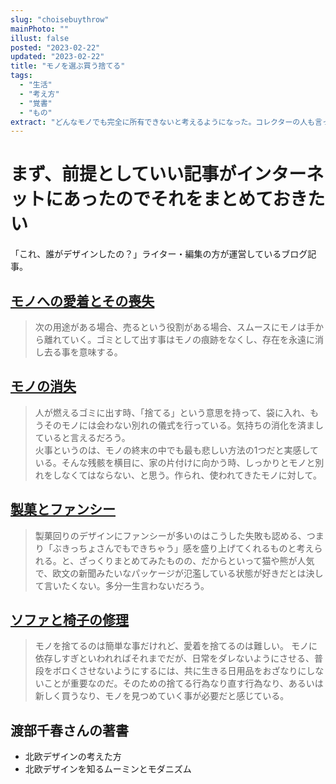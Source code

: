 ```yaml
---
slug: "choisebuythrow"
mainPhoto: ""
illust: false
posted: "2023-02-22"
updated: "2023-02-22"
title: "モノを選ぶ買う捨てる"
tags:
  - "生活"
  - "考え方"
  - "覚書"
  - "もの"
extract: "どんなモノでも完全に所有できないと考えるようになった。コレクターの人も言っていたらしいな。"
---
```

# まず、前提としていい記事がインターネットにあったのでそれをまとめておきたい
「これ、誰がデザインしたの？」ライター・編集の方が運営しているブログ記事。  
## [モノへの愛着とその喪失](https://blog.excite.co.jp/dezagen/30444195/)  
>次の用途がある場合、売るという役割がある場合、スムースにモノは手から離れていく。ゴミとして出す事はモノの痕跡をなくし、存在を永遠に消し去る事を意味する。  
## [モノの消失](https://blog.excite.co.jp/dezagen/30449720/)
>人が燃えるゴミに出す時、「捨てる」という意思を持って、袋に入れ、もうそのモノには会わない別れの儀式を行っている。気持ちの消化を済ましていると言えるだろう。  
>火事というのは、モノの終末の中でも最も悲しい方法の1つだと実感している。そんな残骸を横目に、家の片付けに向かう時、しっかりとモノと別れをしなくてはならない、と思う。作られ、使われてきたモノに対して。  
## [製菓とファンシー](https://blog.excite.co.jp/dezagen/30450440/)
>製菓回りのデザインにファンシーが多いのはこうした失敗も認める、つまり「ぶきっちょさんでもできちゃう」感を盛り上げてくれるものと考えられる。と、ざっくりまとめてみたものの、だからといって猫や熊が人気で、欧文の新聞みたいなパッケージが氾濫している状態が好きだとは決して言いたくない。多分一生言わないだろう。  
## [ソファと椅子の修理](https://blog.excite.co.jp/dezagen/30454908/)
>モノを捨てるのは簡単な事だけれど、愛着を捨てるのは難しい。
>モノに依存しすぎといわれればそれまでだが、日常をダレないようにさせる、普段をボロくさせないようにするには、共に生きる日用品をおざなりにしないことが重要なのだ。そのための捨てる行為なり直す行為なり、あるいは新しく買うなり、モノを見つめていく事が必要だと感じている。

## 渡部千春さんの著書
- 北欧デザインの考えた方
- 北欧デザインを知るムーミンとモダニズム